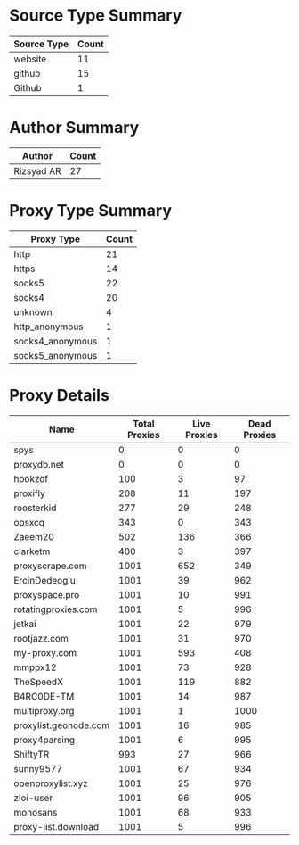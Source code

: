 # Source Type Summary

| Source Type | Count |
|-------------|-------|
| website | 11 |
| github | 15 |
| Github | 1 |


# Author Summary

| Author | Count |
|--------|-------|
| Rizsyad AR | 27 |


# Proxy Type Summary

| Proxy Type | Count |
|------------|-------|
| http | 21 |
| https | 14 |
| socks5 | 22 |
| socks4 | 20 |
| unknown | 4 |
| http_anonymous | 1 |
| socks4_anonymous | 1 |
| socks5_anonymous | 1 |


# Proxy Details

| Name | Total Proxies | Live Proxies | Dead Proxies |
|------|---------------|--------------|---------------|
| spys | 0 | 0 | 0 |
| proxydb.net | 0 | 0 | 0 |
| hookzof | 100 | 3 | 97 |
| proxifly | 208 | 11 | 197 |
| roosterkid | 277 | 29 | 248 |
| opsxcq | 343 | 0 | 343 |
| Zaeem20 | 502 | 136 | 366 |
| clarketm | 400 | 3 | 397 |
| proxyscrape.com | 1001 | 652 | 349 |
| ErcinDedeoglu | 1001 | 39 | 962 |
| proxyspace.pro | 1001 | 10 | 991 |
| rotatingproxies.com | 1001 | 5 | 996 |
| jetkai | 1001 | 22 | 979 |
| rootjazz.com | 1001 | 31 | 970 |
| my-proxy.com | 1001 | 593 | 408 |
| mmppx12 | 1001 | 73 | 928 |
| TheSpeedX | 1001 | 119 | 882 |
| B4RC0DE-TM | 1001 | 14 | 987 |
| multiproxy.org | 1001 | 1 | 1000 |
| proxylist.geonode.com | 1001 | 16 | 985 |
| proxy4parsing | 1001 | 6 | 995 |
| ShiftyTR | 993 | 27 | 966 |
| sunny9577 | 1001 | 67 | 934 |
| openproxylist.xyz | 1001 | 25 | 976 |
| zloi-user | 1001 | 96 | 905 |
| monosans | 1001 | 68 | 933 |
| proxy-list.download | 1001 | 5 | 996 |
